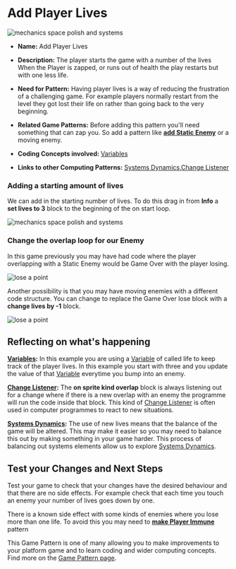 # Add Player Lives

![mechanics space polish and systems](https://raw.githubusercontent.com/mickfuzz/makecode-platformer-101/master/images/patterns/gamemechanic_extralives_800.png)

* **Name:** Add Player Lives

* **Description:** The player starts the game with a number of the lives When the Player is zapped, or runs out of health the play restarts but with one less life.  

* **Need for Pattern:** Having player lives is a way of reducing the frustration of a challenging game. For example players normally restart from the level they got lost their life on rather than going back to the very beginning.

* **Related Game Patterns:** Before adding this pattern you'll need something that can zap you. So add a pattern like
**[add Static Enemy](addStaticEnemy)** or a moving enemy.  

* **Coding Concepts involved:** [Variables](learningDimensions#variables)

* **Links to other Computing Patterns:** [Systems Dynamics](learningDimensions#systems-dynamics),[Change Listener](learningDimensions#change-listener)


### Adding a starting amount of lives
We can add in the starting number of lives.
To do this drag in from **Info** a  **set lives to 3** block to the
beginning of the on start loop.

![mechanics space polish and systems](https://raw.githubusercontent.com/mickfuzz/makecode-platformer-101/master/images/addLives.png)

### Change the overlap loop for our Enemy
In this game previously you may have had code where the player overlapping with a Static Enemy would be Game Over with the player losing.

![lose a point](https://raw.githubusercontent.com/mickfuzz/makecode-platformer-101/master/images/addLives3.png)

Another possibility is that you may have moving enemies with a different code structure. You can change to replace the Game Over lose block with a **change lives by -1** block.

![lose a point](https://raw.githubusercontent.com/mickfuzz/makecode-platformer-101/master/images/addLives2.png)


## Reflecting on what's happening

**[Variables](learningDimensions#variables):** In this example you are using a [Variable](learningDimensions#variables) of called life to keep track of the player lives. In this example you start with three and you update the value of that [Variable](learningDimensions#variables) everytime you bump into an enemy.

**[Change Listener](learningDimensions#change-listener):** The **on sprite kind overlap** block is always listening out for a change where if there is a new overlap with an enemy the programme will run the code inside that block. This kind of [Change Listener](learningDimensions#change-listener) is often used in computer programmes to react to new situations.

**[Systems Dynamics](learningDimensions#systems-dynamics):** The use of new lives means that the balance of the game will be altered. This may make it easier so you may need to balance this out by making something in your game harder. This process of balancing out systems elements allow us to explore [Systems Dynamics](learningDimensions#systems-dynamics).

## Test your Changes and Next Steps

Test your game to check that your changes have the desired behaviour and that there are no side effects.
For example check that each time you touch an enemy your number of lives goes down by one.

There is a known side effect with some kinds of enemies where you lose more than one life. To avoid this you may need to
**[make Player Immune](makePlayerImmune)** pattern

This Game Pattern is one of many allowing you to make improvements to your platform game and to learn coding and wider computing concepts.
Find more on the [Game Pattern page](gamePatterns.md).
